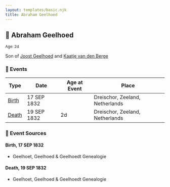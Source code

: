 ```yaml
---
layout: templates/basic.njk
title: Abraham Geelhoed
---
```

## 🔵 Abraham Geelhoed
<small>Age: 2d</small>

Son of [Joost Geelhoed](/people/7/72031888) and [Kaatje van den Berge](/people/3/32271874)

### 📆 Events

Type | Date | Age at Event | Place
------ | ------ | ------ | ------
[Birth](#event-event-2) | 17 SEP 1832 |  | Dreischor, Zeeland, Netherlands
[Death](#event-event-3) | 19 SEP 1832 | 2d | Dreischor, Zeeland, Netherlands

### 📰 Event Sources

#### <a id="event-event-2"></a> Birth, 17 SEP 1832
* Geelhoet, Geelhoed & Geelhoedt Genealogie

#### <a id="event-event-3"></a> Death, 19 SEP 1832
* Geelhoet, Geelhoed & Geelhoedt Genealogie